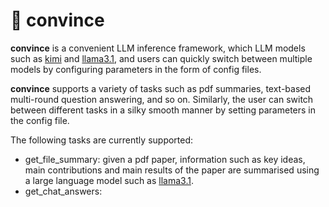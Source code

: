 # 🚀️ convince

**convince** is a convenient LLM inference framework, which LLM models such as [kimi](https://kimi.moonshot.cn/) and [llama3.1](https://ai.meta.com/blog/meta-llama-3-1/), and users can quickly switch between multiple models by configuring parameters in the form of config files.

**convince** supports a variety of tasks such as pdf summaries, text-based multi-round question answering, and so on. Similarly, the user can switch between different tasks in a silky smooth manner by setting parameters in the config file.

The following tasks are currently supported:

* get_file_summary: given a pdf paper, information such as key ideas, main contributions and main results of the paper are summarised using a large language model such as [llama3.1](https://ai.meta.com/blog/meta-llama-3-1/).
* get_chat_answers: 
